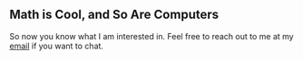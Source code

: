 ## Math is Cool, and So Are Computers

So now you know what I am interested in.
Feel free to reach out to me at my [email](mailto:robert_crummett@mines.edu) if you want to chat.
